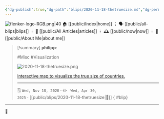 ```yaml
---
{"dg-publish":true,"dg-path":"blips/2020-11-18-thetruesize.md","dg-permalink":"2020/11/18/thetruesize/","permalink":"/2020/11/18/thetruesize/","title":"philipp @ 2020-11-18","created":"2020-11-18T00:00:00","updated":"2025-04-30T22:31:50"}
---
```



<div class="transclusion internal-embed is-loaded"><div class="markdown-embed">




![flenker-logo-RGB.png|40](/img/user/attachments/flenker-logo-RGB.png)
🏠 [[public/Index\|home]]  ⋮ 🗣️ [[public/all-blips\|blips]] ⋮  📝 [[public/All Articles\|articles]]  ⋮ 🕰️ [[public/now\|now]] ⋮ 🪪 [[public/About Me\|about me]]


</div></div>


> [!summary] **philipp**:
>
> #Misc #Visualization
>
> ![2020-11-18-thetruesize.png](/img/user/attachments/2020-11-18-thetruesize.png)
>
> [Interactive map to visualize the true size of countries.](https://thetruesize.com/)
> - - -
>
> 🗓️ <code>Wed, Nov 18, 2020</code>  · ✏️ <code> Wed, Apr 30, 2025</code>  · [[public/blips/2020-11-18-thetruesize\|🔗]]
{ #blip}


- - -

 👾
